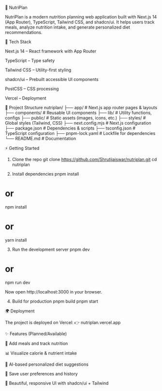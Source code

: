 🌱 NutriPlan

NutriPlan is a modern nutrition planning web application built with Next.js 14 (App Router), TypeScript, Tailwind CSS, and shadcn/ui. It helps users track meals, analyze nutrition intake, and generate personalized diet recommendations.

🚀 Tech Stack

Next.js 14 – React framework with App Router

TypeScript – Type safety

Tailwind CSS – Utility-first styling

shadcn/ui – Prebuilt accessible UI components

PostCSS – CSS processing

Vercel – Deployment

📂 Project Structure
nutriplan/
 ├── app/              # Next.js app router pages & layouts
 ├── components/       # Reusable UI components
 ├── lib/              # Utility functions, configs
 ├── public/           # Static assets (images, icons, etc.)
 ├── styles/           # Global styles (Tailwind, CSS)
 ├── next.config.mjs   # Next.js configuration
 ├── package.json      # Dependencies & scripts
 ├── tsconfig.json     # TypeScript configuration
 ├── pnpm-lock.yaml    # Lockfile for dependencies
 └── README.md         # Documentation

⚡ Getting Started
1. Clone the repo
git clone https://github.com/Shrutijaiswar/nutriplan.git
cd nutriplan

2. Install dependencies
pnpm install
# or
npm install
# or
yarn install

3. Run the development server
pnpm dev
# or
npm run dev


Now open http://localhost:3000
 in your browser.

4. Build for production
pnpm build
pnpm start

🌍 Deployment

The project is deployed on Vercel:
👉 nutriplan.vercel.app

✨ Features (Planned/Available)

🥗 Add meals and track nutrition

📊 Visualize calorie & nutrient intake

🤖 AI-based personalized diet suggestions

💾 Save user preferences and history

🎨 Beautiful, responsive UI with shadcn/ui + Tailwind
